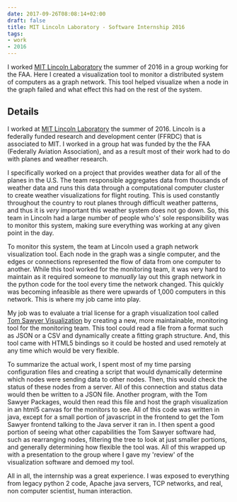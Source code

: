 ```yaml
---
date: 2017-09-26T08:08:14+02:00
draft: false
title: MIT Lincoln Laboratory - Software Internship 2016
tags: 
- work
- 2016
---
```


I worked [MIT Lincoln Laboratory](https://ll.mit.edu/about/about.html) the summer of 2016 in a group working for the FAA. Here I created a visualization tool to monitor a distributed system of computers as a graph network. This tool helped visualize when a node in the graph failed and what effect this had on the rest of the system. 

## Details

I worked at [MIT Lincoln Laboratory](https://ll.mit.edu/about/about.html) the summer of 2016. Lincoln is a federally funded research and development center (FFRDC) that is associated to MIT. I worked in a group hat was funded by the the FAA (Federally Aviation Association), and as a result most of their work had to do with planes and weather research. 

I specifically worked on a project that provides weather data for all of the planes in the U.S. The team responsible aggregates data from thousands of weather data and runs this data through a computational computer cluster to create weather visualizations for flight routing. This is used constantly throughout the country to rout planes through difficult weather patterns, and thus it is *very* important this weather system does not go down. So, this team in Lincoln had a large number of people who's' sole responsibility was to monitor this system, making sure everything was working at any given point in the day. 

To monitor this system, the team at Lincoln used a graph network visualization tool. Each node in the graph was a single computer, and the edges or connections represented the flow of data from one computer to another. While this tool worked for the monitoring team, it was very hard to maintain as it required someone to *manually* lay out this graph network in the python code for the tool every time the network changed. This quickly was becoming infeasible as there were upwards of 1,000 computers in this network. This is where my job came into play. 

My job was to evaluate a trial license for a graph visualization tool called [Tom Sawyer Visualization](https://www.tomsawyer.com/products/visualization/) by creating a new, more maintainable, monitoring tool for the monitoring team. This tool could read a file from a format such as JSON or a CSV and dynamically create a fitting graph structure. And, this tool came with HTML5 bindings so it could be hosted and used remotely at any time which would be very flexible. 

To summarize the actual work, I spent most of my time parsing configuration files and creating a script that would dynamically determine which nodes were sending data to other nodes. Then, this would check the status of these nodes from a server. All of this connection and status data would then be written to a JSON file. Another program, with the Tom Sawyer Packages, would then read this file and host the graph visualization in an html5 canvas for the monitors to see. All of this code was written in java, except for a small portion of javascript in the frontend to get the Tom Sawyer frontend talking to the Java server it ran in. I then spent a good portion of seeing what other capabilities the Tom Sawyer software had, such as rearranging nodes, filtering the tree to look at just smaller portions, and generally determining how flexible the tool was. All of this wrapped up with a presentation to the group where I gave my 'review' of the visualization software and demoed my tool. 

All in all, the internship was a great experience. I was exposed to everything from legacy python 2 code, Apache java servers, TCP networks, and real, non computer scientist, human interaction. 